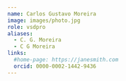 ```yaml
---
name: Carlos Gustavo Moreira
image: images/photo.jpg
role: vsdpro
aliases:
  - C. G. Moreira
  - C G Moreira
links:
  #home-page: https://janesmith.com
  orcid: 0000-0002-1442-9436
---
```

